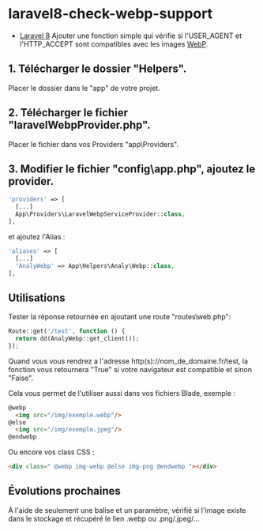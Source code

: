 # laravel8-check-webp-support
- [Laravel 8](https://laravel.com/docs/8.x/) 
Ajouter une fonction simple qui vérifie si l'USER_AGENT et l'HTTP_ACCEPT sont compatibles avec les images [WebP](https://developers.google.com/speed/webp).

## 1. Télécharger le dossier "Helpers".

Placer le dossier dans le "app" de votre projet.

## 2. Télécharger le fichier "laravelWebpProvider.php".

Placer le fichier dans vos Providers "app\Providers\".

## 3. Modifier le fichier "config\app.php", ajoutez le provider.
```php
'providers' => [
  [...]
  App\Providers\LaravelWebpServiceProvider::class,
],
```
et ajoutez l'Alias :
```php
'aliases' => [
  [...]
  'AnalyWebp' => App\Helpers\Analy\Webp::class,
],
```

## Utilisations

Tester la réponse retournée en ajoutant une route "routes\web.php":
```php
Route::get('/test', function () {
  return dd(AnalyWebp::get_client());
});
```
Quand vous vous rendrez a l'adresse http(s)://nom_de_domaine.fr/test, la fonction vous retournera "True" si votre navigateur est compatible et sinon "False".

Cela vous permet de l'utiliser aussi dans vos fichiers Blade, exemple :
```html
@webp
  <img src="/img/exemple.webp"/>
@else
  <img src="/img/exemple.jpeg"/>
@endwebp
```
Ou encore vos class CSS : 
```html
<div class=" @webp img-webp @else img-png @endwebp "></div>
```
## Évolutions prochaines
À l'aide de seulement une balise et un paramètre, vérifié si l'image existe dans le stockage et récupéré le lien .webp ou .png/.jpeg/...
